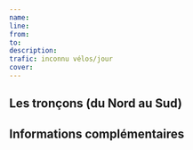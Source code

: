 ```yaml
---
name: 
line:
from: 
to:  
description: 
trafic: inconnu vélos/jour
cover: 
---
```


## Les tronçons (du Nord au Sud)

## Informations complémentaires
